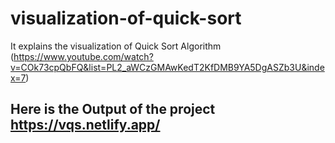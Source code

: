 # visualization-of-quick-sort

It explains the visualization of Quick Sort Algorithm (https://www.youtube.com/watch?v=COk73cpQbFQ&list=PL2_aWCzGMAwKedT2KfDMB9YA5DgASZb3U&index=7)

## Here is the Output of the project https://vqs.netlify.app/

